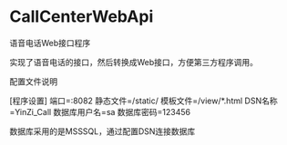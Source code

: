 CallCenterWebApi
================

语音电话Web接口程序

实现了语音电话的接口，然后转换成Web接口，方便第三方程序调用。

配置文件说明

[程序设置]
端口=:8082
静态文件=/static/
模板文件=/view/*.html
DSN名称=YinZi_Call
数据库用户名=sa
数据库密码=123456

数据库采用的是MSSSQL，通过配置DSN连接数据库


